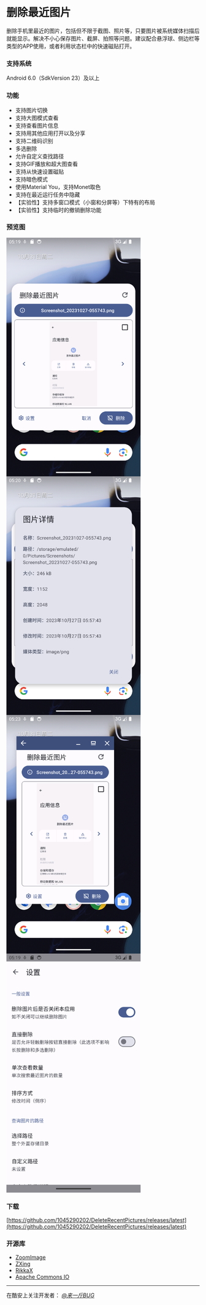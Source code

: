 # 删除最近图片
删除手机里最近的图片，包括但不限于截图、照片等，只要图片被系统媒体扫描后就能显示。解决不小心保存图片、截屏、拍照等问题。建议配合悬浮球、侧边栏等类型的APP使用，或者利用状态栏中的快速磁贴打开。

### 支持系统
Android 6.0（SdkVersion 23）及以上

### 功能
+ 支持图片切换
+ 支持大图模式查看
+ 支持查看图片信息
+ 支持用其他应用打开以及分享
+ 支持二维码识别
+ 多选删除
+ 允许自定义查找路径
+ 支持GIF播放和超大图查看
+ 支持从快速设置磁贴
+ 支持暗色模式
+ 使用Material You，支持Monet取色
+ 支持在最近运行任务中隐藏
+ 【实验性】支持多窗口模式（小窗和分屏等）下特有的布局
+ 【实验性】支持临时的撤销删除功能

### 预览图
<img src="docs/images/previews/1.png" width="350" alt="1.png" align="center" />
<img src="docs/images/previews/2.png" width="350" alt="2.png" align="center" />
<img src="docs/images/previews/3.png" width="350" alt="3.png" align="center" />
<img src="docs/images/previews/4.png" width="350" alt="4.png" align="center" />
 
### 下载
[https://github.com/1045290202/DeleteRecentPictures/releases/latest](https://github.com/1045290202/DeleteRecentPictures/releases/latest)

### 开源库
+ [ZoomImage](https://github.com/panpf/zoomimage)
+ [ZXing](https://github.com/zxing/zxing)
+ [RikkaX](https://github.com/RikkaApps/RikkaX)
+ [Apache Commons IO](https://github.com/apache/commons-io)

-------

在酷安上关注开发者： *[@来一斤BUG](https://www.coolapk.com/u/458995)*
